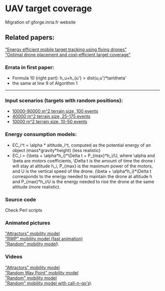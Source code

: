 # UAV target coverage
Migration of gforge.inria.fr website

## Related papers: 

["Energy efficient mobile target tracking using flying drones"](http://www.sciencedirect.com/science/article/pii/S1877050913006248)\
["Optimal drone placement and cost-efficient target coverage"](https://deltazita.github.io/files/PointCoverage.pdf)

### Errata in first paper:

-   Formula 10 (right part): h\_u+h\_{u'} \> dist(u,u')\*tan\\theta'
-   the same at line 9 of Algorithm 1

* * * *

### Input scenarios (targets with random positions):

-   [10000-90000 m\^2 terrain size, 100 events](input_files/scenarios100ev.tar.gz)
-   [40000 m\^2 terrain size, 25-175 events](input_files/scenarios20ts.tar.gz)
-   [10000 m\^2 terrain size, 10-50 events](input_files/scenarios10ts.tar.gz)

### Energy consumption models:

-   EC\_i\^t = \\alpha \* altitude\_i\^t, computed as the potential
    energy of an object (mass\*gravity\*height) (less realistic)
-   EC\_i = (\\beta + \\alpha\*h\_i)\*\\Delta t + P\_{max}\*h\_i/U,
    where \\alpha and \\beta are motors coefficients, \\Delta t is the
    amount of time the drone i will stay at altitude h\_i, P\_{max} is
    the maximum power of the motors, and U is the vertical speed of the
    drone. (\\beta + \\alpha\*h\_i)\*\\Delta t corresponds to the energy
    needed to maintain the drone at altitude h and P\_{max}\*h\_i/U is
    the energy needed to rise the drone at the same altitude (more
    realistic).

### Source code

Check Perl scripts

### Animated pictures

["Attractors" mobility model](animated_pictures/attractors-500.gif)\
["RWP" mobility model (fast animation)](animated_pictures/rwp.gif)\
["Random" mobility model](animated_pictures/random-500.gif)\

### Videos

["Attractors" mobility model](videos/attractors.ogv)\
["Random Way Point" mobility model](videos/rwp.ogv)\
["Random" mobility model](videos/attractors.ogv)\
["Random" mobility model with call-n-go's](videos/las-real.ogv)\

